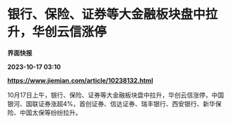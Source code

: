 # 银行、保险、证券等大金融板块盘中拉升，华创云信涨停
**界面快报**

**2023-10-17 03:10**

**https://www.jiemian.com/article/10238132.html**

10月17日上午，银行、保险、证券等大金融板块盘中拉升，华创云信涨停，中国银河、国联证券涨超4%，首创证券、信达证券、瑞丰银行、西安银行、新华保险、中国太保等纷纷拉升。